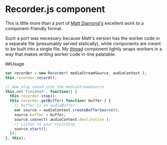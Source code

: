 # Recorder.js component

This is little more than a port of [Matt Diamond's](https://github.com/mattdiamond/Recorderjs) excellent work to a component-friendly format.

Such a port was necessary because Matt's version has the worker code in a separate file (presumably served statically), while components are meant to be built into a single file. My [thread](https://github.com/itsjoesullivan/thread) component lightly wraps workers in a way that makes writing worker code in-line palatable.

##Usage

```javascript
var recorder = new Recorder( mediaStreamSource, audioContext );
this.recorder.record();

// Now play sound into the mediaStreamSource
this.on('finished', function() {
  this.recorder.stop();
  this.recorder.getBuffer( function( buffer ) {
    // buffer is an audioBuffer
    var source = audioContext.createBufferSource();
    source.buffer = buffer;
    source.connect( audioContext.destination );
    // Listen to your recording
    source.start();
  });
}, this);
```


